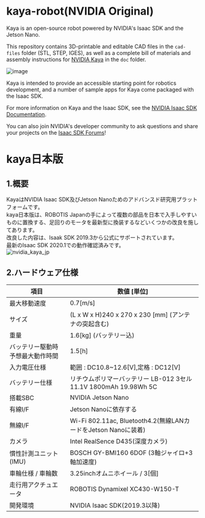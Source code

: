 # kaya-robot(NVIDIA Original)

Kaya is an open-source robot powered by NVIDIA's Isaac SDK and the Jetson Nano. 

This repository contains 3D-printable and editable CAD files in the `cad-files` folder (STL, STEP, IGES), as well as a complete bill of materials and assembly instructions for [NVIDIA Kaya](doc/assemble_kaya.md) in the `doc` folder.

![image](doc/images/kaya_robot.jpg)

Kaya is intended to provide an accessible starting point for robotics development, and a number of sample apps for Kaya come packaged with the Isaac SDK.

For more information on Kaya and the Isaac SDK, see the [NVIDIA Isaac SDK Documentation](https://docs.nvidia.com/isaac/isaac/doc/index.html).

You can also join NVIDIA's developer community to ask questions and share your projects on the [Isaac SDK Forums](https://devtalk.nvidia.com/default/board/375/sdk/)!

# kaya日本版
## 1.概要
KayaはNVIDIA Isaac SDK及びJetson Nanoためのアドバンスド研究用プラットフォームです。<br>
kaya日本版は、ROBOTIS Japanの手によって複数の部品を日本で入手しやすいものに置換する、足回りのモータを最新型に換装するなどいくつかの改良を施してあります。<br>
改良した内容は、Isaak SDK 2019.3から公式にサポートされています。<br>
最新のIsaac SDK 2020.1での動作確認済みです。<br>
![nvidia_kaya_jp](https://e-shop.robotis.co.jp/uploads/Items/JP5-0013-000_Kaya_Japan_V1.jpg)

## 2.ハードウェア仕様
| 項目 | 数値 [単位] |
| --- | --- |
|最大移動速度|0.7[m/s]|
|サイズ|(L x W x H)240 x 270 x 230 [mm] (アンテナの突起含む)|
|重量|1.6[kg] (バッテリー込)|
|バッテリー駆動時予想最大動作時間|1.5[h]|
|入力電圧仕様|範囲 : DC10.8~12.6[V],定格 : DC12[V]|
|バッテリー仕様|リチウムポリマーバッテリー LB-012 3セル 11.1V 1800mAh 19.98Wh 5C|
|搭載SBC|NVIDIA Jetson Nano|
|有線I/F|Jetson Nanoに依存する|
|無線I/F|Wi-Fi 802.11ac, Bluetooth4.2(無線LANカードをJetson Nanoに装着)|
|カメラ|Intel RealSence D435(深度カメラ)|
|慣性計測ユニット(IMU)|BOSCH GY-BMI160 6DOF (3軸ジャイロ+3軸加速度)|
|車輪仕様 / 車輪数|3.25inchオムニホイール / 3[個]|
|走行用アクチュエータ|ROBOTIS Dynamixel XC430-W150-T|
|開発環境|NVIDIA Isaac SDK(2019.3以降)|

